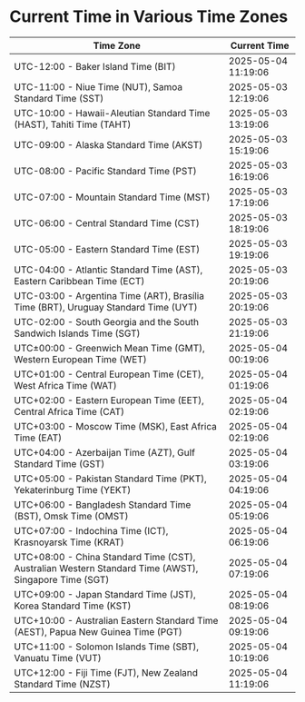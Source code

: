 # Current Time in Various Time Zones

| Time Zone | Current Time |
|-----------|--------------|
| UTC-12:00 - Baker Island Time (BIT) | 2025-05-04 11:19:06 |
| UTC-11:00 - Niue Time (NUT), Samoa Standard Time (SST) | 2025-05-03 12:19:06 |
| UTC-10:00 - Hawaii-Aleutian Standard Time (HAST), Tahiti Time (TAHT) | 2025-05-03 13:19:06 |
| UTC-09:00 - Alaska Standard Time (AKST) | 2025-05-03 15:19:06 |
| UTC-08:00 - Pacific Standard Time (PST) | 2025-05-03 16:19:06 |
| UTC-07:00 - Mountain Standard Time (MST) | 2025-05-03 17:19:06 |
| UTC-06:00 - Central Standard Time (CST) | 2025-05-03 18:19:06 |
| UTC-05:00 - Eastern Standard Time (EST) | 2025-05-03 19:19:06 |
| UTC-04:00 - Atlantic Standard Time (AST), Eastern Caribbean Time (ECT) | 2025-05-03 20:19:06 |
| UTC-03:00 - Argentina Time (ART), Brasília Time (BRT), Uruguay Standard Time (UYT) | 2025-05-03 20:19:06 |
| UTC-02:00 - South Georgia and the South Sandwich Islands Time (SGT) | 2025-05-03 21:19:06 |
| UTC±00:00 - Greenwich Mean Time (GMT), Western European Time (WET) | 2025-05-04 00:19:06 |
| UTC+01:00 - Central European Time (CET), West Africa Time (WAT) | 2025-05-04 01:19:06 |
| UTC+02:00 - Eastern European Time (EET), Central Africa Time (CAT) | 2025-05-04 02:19:06 |
| UTC+03:00 - Moscow Time (MSK), East Africa Time (EAT) | 2025-05-04 02:19:06 |
| UTC+04:00 - Azerbaijan Time (AZT), Gulf Standard Time (GST) | 2025-05-04 03:19:06 |
| UTC+05:00 - Pakistan Standard Time (PKT), Yekaterinburg Time (YEKT) | 2025-05-04 04:19:06 |
| UTC+06:00 - Bangladesh Standard Time (BST), Omsk Time (OMST) | 2025-05-04 05:19:06 |
| UTC+07:00 - Indochina Time (ICT), Krasnoyarsk Time (KRAT) | 2025-05-04 06:19:06 |
| UTC+08:00 - China Standard Time (CST), Australian Western Standard Time (AWST), Singapore Time (SGT) | 2025-05-04 07:19:06 |
| UTC+09:00 - Japan Standard Time (JST), Korea Standard Time (KST) | 2025-05-04 08:19:06 |
| UTC+10:00 - Australian Eastern Standard Time (AEST), Papua New Guinea Time (PGT) | 2025-05-04 09:19:06 |
| UTC+11:00 - Solomon Islands Time (SBT), Vanuatu Time (VUT) | 2025-05-04 10:19:06 |
| UTC+12:00 - Fiji Time (FJT), New Zealand Standard Time (NZST) | 2025-05-04 11:19:06 |
